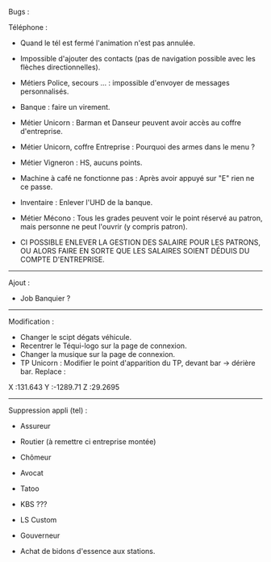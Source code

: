 Bugs :

Téléphone :

- Quand le tél est fermé l'animation n'est pas annulée.
- Impossible d'ajouter des contacts (pas de navigation possible avec les flèches directionnelles).
- Métiers Police, secours ... : impossible d'envoyer de messages personnalisés.
- Banque : faire un virement.

- Métier Unicorn : Barman et Danseur peuvent avoir accès au coffre d'entreprise.
- Métier Unicorn, coffre Entreprise : Pourquoi des armes dans le menu ?
- Métier Vigneron : HS, aucuns points.
- Machine à café ne fonctionne pas : Après avoir appuyé sur "E" rien ne ce passe.
- Inventaire : Enlever l'UHD de la banque.
- Métier Mécono : Tous les grades peuvent voir le point réservé au patron, mais personne ne peut l'ouvrir (y compris patron).
- CI POSSIBLE ENLEVER LA GESTION DES SALAIRE POUR LES PATRONS, OU ALORS FAIRE EN SORTE QUE LES SALAIRES SOIENT DÉDUIS DU COMPTE D'ENTREPRISE.

------------------------------------------------------------

Ajout :

- Job Banquier ?

------------------------------------------------------------

Modification :

- Changer le scipt dégats véhicule.
- Recentrer le Téqui-logo sur la page de connexion.
- Changer la musique sur la page de connexion.
- TP Unicorn : Modifier le point d'apparition du TP, devant bar -> dérière bar.
Replace :

X :131.643
Y :-1289.71
Z :29.2695

------------------------------------------------------------

Suppression appli (tel) :

- Assureur
- Routier (à remettre ci entreprise montée)
- Chômeur
- Avocat
- Tatoo
- KBS ???
- LS Custom
- Gouverneur

- Achat de bidons d'essence aux stations.

